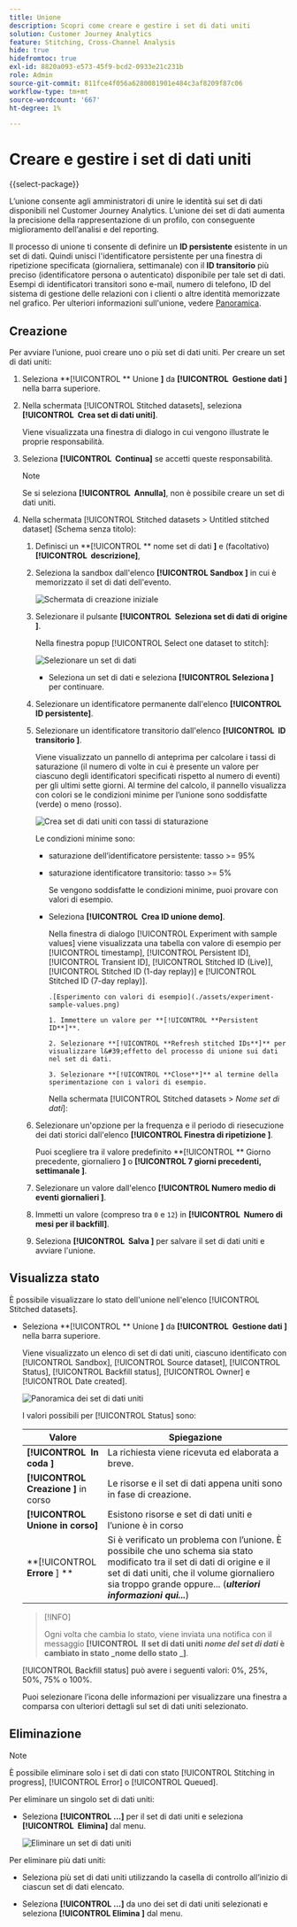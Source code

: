 ```yaml
---
title: Unione
description: Scopri come creare e gestire i set di dati uniti
solution: Customer Journey Analytics
feature: Stitching, Cross-Channel Analysis
hide: true
hidefromtoc: true
exl-id: 8820a093-e573-45f9-bcd2-0933e21c231b
role: Admin
source-git-commit: 811fce4f056a6280081901e484c3af8209f87c06
workflow-type: tm+mt
source-wordcount: '667'
ht-degree: 1%

---
```


# Creare e gestire i set di dati uniti

{{select-package}}

L’unione consente agli amministratori di unire le identità sui set di dati disponibili nel Customer Journey Analytics. L’unione dei set di dati aumenta la precisione della rappresentazione di un profilo, con conseguente miglioramento dell’analisi e del reporting.

Il processo di unione ti consente di definire un **ID persistente** esistente in un set di dati. Quindi unisci l&#39;identificatore persistente per una finestra di ripetizione specificata (giornaliera, settimanale) con il **ID transitorio** più preciso (identificatore persona o autenticato) disponibile per tale set di dati. Esempi di identificatori transitori sono e-mail, numero di telefono, ID del sistema di gestione delle relazioni con i clienti o altre identità memorizzate nel grafico. Per ulteriori informazioni sull&#39;unione, vedere [Panoramica](overview.md).

## Creazione

Per avviare l’unione, puoi creare uno o più set di dati uniti. Per creare un set di dati uniti:

1. Seleziona **[!UICONTROL ** Unione **]** da **[!UICONTROL **&#x200B; Gestione dati &#x200B;**]** nella barra superiore.

2. Nella schermata [!UICONTROL Stitched datasets], seleziona **[!UICONTROL **&#x200B; Crea set di dati uniti &#x200B;**]**.

   Viene visualizzata una finestra di dialogo in cui vengono illustrate le proprie responsabilità.

3. Seleziona **[!UICONTROL **&#x200B; Continua &#x200B;**]** se accetti queste responsabilità.

   >[!NOTE]
   >
   >    Se si seleziona **[!UICONTROL **&#x200B; Annulla &#x200B;**]**, non è possibile creare un set di dati uniti.

4. Nella schermata [!UICONTROL Stitched datasets > Untitled stitched dataset] (Schema senza titolo):

   1. Definisci un **[!UICONTROL ** nome set di dati **]** e (facoltativo) **[!UICONTROL **&#x200B; descrizione &#x200B;**]**,

   2. Seleziona la sandbox dall&#39;elenco **[!UICONTROL **&#x200B; Sandbox &#x200B;**]** in cui è memorizzato il set di dati dell&#39;evento.

      ![Schermata di creazione iniziale](./assets/create-initial.png)

   3. Selezionare il pulsante **[!UICONTROL **&#x200B; Seleziona set di dati di origine &#x200B;**]**.

      Nella finestra popup [!UICONTROL Select one dataset to stitch]:

      ![Selezionare un set di dati](./assets/select-one-dataset.png)

      - Seleziona un set di dati e seleziona **[!UICONTROL **&#x200B; Seleziona &#x200B;**]** per continuare.

   4. Selezionare un identificatore permanente dall&#39;elenco **[!UICONTROL **&#x200B; ID persistente &#x200B;**]**.

   5. Selezionare un identificatore transitorio dall&#39;elenco **[!UICONTROL **&#x200B; ID transitorio &#x200B;**]**.

      Viene visualizzato un pannello di anteprima per calcolare i tassi di saturazione (il numero di volte in cui è presente un valore per ciascuno degli identificatori specificati rispetto al numero di eventi) per gli ultimi sette giorni. Al termine del calcolo, il pannello visualizza con colori se le condizioni minime per l’unione sono soddisfatte (verde) o meno (rosso).

      ![Crea set di dati uniti con tassi di staturazione](./assets/create-before-experimenting.png)

      Le condizioni minime sono:

      - saturazione dell’identificatore persistente: tasso >= 95%

      - saturazione identificatore transitorio: tasso >= 5%

        Se vengono soddisfatte le condizioni minime, puoi provare con valori di esempio.

      - Seleziona **[!UICONTROL **&#x200B; Crea ID unione demo &#x200B;**]**.

        Nella finestra di dialogo [!UICONTROL Experiment with sample values] viene visualizzata una tabella con valore di esempio per [!UICONTROL timestamp], [!UICONTROL Persistent ID], [!UICONTROL Transient ID], [!UICONTROL Stitched ID (Live)], [!UICONTROL Stitched ID (1-day replay)] e [!UICONTROL Stitched ID (7-day replay)].

            .[Esperimento con valori di esempio](./assets/experiment-sample-values.png)
            
            1. Immettere un valore per **[!UICONTROL **Persistent ID**]**.
            
            2. Selezionare **[!UICONTROL **Refresh stitched IDs**]** per visualizzare l&#39;effetto del processo di unione sui dati nel set di dati.
            
            3. Selezionare **[!UICONTROL **Close**]** al termine della sperimentazione con i valori di esempio.
        

        Nella schermata [!UICONTROL Stitched datasets > _Nome set di dati_]:

   6. Selezionare un&#39;opzione per la frequenza e il periodo di riesecuzione dei dati storici dall&#39;elenco **[!UICONTROL **&#x200B; Finestra di ripetizione &#x200B;**]**.

      Puoi scegliere tra il valore predefinito **[!UICONTROL ** Giorno precedente, giornaliero **]** o **[!UICONTROL **&#x200B; 7 giorni precedenti, settimanale &#x200B;**]**.

   7. Selezionare un valore dall&#39;elenco **[!UICONTROL **&#x200B; Numero medio di eventi giornalieri &#x200B;**]**.

   8. Immetti un valore (compreso tra `0` e `12`) in **[!UICONTROL **&#x200B; Numero di mesi per il backfill &#x200B;**]**.

   9. Seleziona **[!UICONTROL **&#x200B; Salva &#x200B;**]** per salvare il set di dati uniti e avviare l&#39;unione.

## Visualizza stato

È possibile visualizzare lo stato dell&#39;unione nell&#39;elenco [!UICONTROL Stitched datasets].

- Seleziona **[!UICONTROL ** Unione **]** da **[!UICONTROL **&#x200B; Gestione dati &#x200B;**]** nella barra superiore.

  Viene visualizzato un elenco di set di dati uniti, ciascuno identificato con [!UICONTROL Sandbox], [!UICONTROL Source dataset], [!UICONTROL Status], [!UICONTROL Backfill status], [!UICONTROL Owner] e [!UICONTROL Date created].

  ![Panoramica dei set di dati uniti](./assets/overview-stitched-datasetts.png)

  I valori possibili per [!UICONTROL Status] sono:

  | Valore | Spiegazione |
  |-----|-----|
  | **[!UICONTROL **&#x200B; In coda &#x200B;**]** | La richiesta viene ricevuta ed elaborata a breve. |
  | **[!UICONTROL **&#x200B; Creazione &#x200B;**]** in corso | Le risorse e il set di dati appena uniti sono in fase di creazione. |
  | **[!UICONTROL **&#x200B; Unione in corso &#x200B;**]** | Esistono risorse e set di dati uniti e l’unione è in corso |
  | **[!UICONTROL **&#x200B; Errore &#x200B;**] **&#x200B; | Si è verificato un problema con l’unione. È possibile che uno schema sia stato modificato tra il set di dati di origine e il set di dati uniti, che il volume giornaliero sia troppo grande oppure... (_**&#x200B;ulteriori informazioni qui...**_) |

  >[!INFO]
  >
  >    Ogni volta che cambia lo stato, viene inviata una notifica con il messaggio **[!UICONTROL **&#x200B; Il set di dati uniti _nome del set di dati_ è cambiato in stato _nome dello stato _**]**.


  [!UICONTROL Backfill status] può avere i seguenti valori: 0%, 25%, 50%, 75% o 100%.

  Puoi selezionare l’icona delle informazioni per visualizzare una finestra a comparsa con ulteriori dettagli sul set di dati uniti selezionato.


## Eliminazione

>[!NOTE]
>
>È possibile eliminare solo i set di dati con stato [!UICONTROL Stitching in progress], [!UICONTROL Error] o [!UICONTROL Queued].


Per eliminare un singolo set di dati uniti:

- Seleziona **[!UICONTROL **...**]** per il set di dati uniti e seleziona **[!UICONTROL **&#x200B; Elimina &#x200B;**]** dal menu.

  ![Eliminare un set di dati uniti](./assets/delete-stitched-dataset.png)

Per eliminare più dati uniti:

- Seleziona più set di dati uniti utilizzando la casella di controllo all’inizio di ciascun set di dati elencato.

- Seleziona **[!UICONTROL **...**]** da uno dei set di dati uniti selezionati e seleziona **[!UICONTROL **&#x200B; Elimina &#x200B;**]** dal menu.
